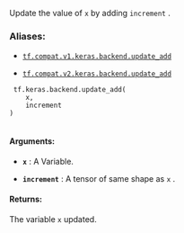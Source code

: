 Update the value of  `x`  by adding  `increment` .



### Aliases:

- [ `tf.compat.v1.keras.backend.update_add` ](/api_docs/python/tf/keras/backend/update_add)

- [ `tf.compat.v2.keras.backend.update_add` ](/api_docs/python/tf/keras/backend/update_add)



```
 tf.keras.backend.update_add(
    x,
    increment
)
 
```



#### Arguments:

- **`x`** : A Variable.

- **`increment`** : A tensor of same shape as  `x` .



#### Returns:
The variable  `x`  updated.

